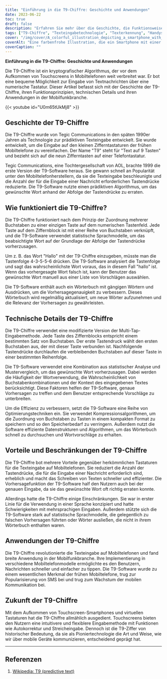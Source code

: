 ```yaml
---
title: "Einführung in die T9-Chiffre: Geschichte und Anwendungen"
date: 2023-06-22
toc: true
draft: false
description: "Erfahren Sie mehr über die Geschichte, die Funktionsweise und die Anwendungen der T9-Chiffre, einer bahnbrechenden Technologie zur Eingabe von Vorhersagetexten, die in frühen Mobiltelefonen eingesetzt wurde."
tags: ["T9-Chiffre", "Texteingabetechnologie", "Texterkennung", "Handys", "Zifferntastatur", "Tegic Kommunikation", "Mehrklingeneingang", "statistische Sprachmodelle", "mobile Kommunikation", "SMS-Nachrichtenübermittlung", "Touchscreen-Smartphones", "virtuelle Tastaturen", "Geschichte von T9", "T9-Software", "Tippen auf Zifferntastaturen", "Wortvorhersage", "Wortvorschläge", "Effizienz bei der Texteingabe", "Verbesserung der Tippgeschwindigkeit", "weniger Tastendrücke", "Algorithmus zur Sprachvorhersage", "frühe Mobilfunktechnologie", "Entwicklung der Texteingabe", "mobile device communication", "Bedeutung der T9-Chiffre", "Revolution bei der Texteingabe", "Nutzbarkeit des Mobiltelefons", "T9-Prädiktionsalgorithmus", "T9-Wörterbuch", "Genauigkeit der Texterkennung"]
cover: "/img/cover/A_colorful_illustration_depicting_a_smartphone_with_a_number.png"
coverAlt: "Eine farbenfrohe Illustration, die ein Smartphone mit einer numerischen Tastatur und Textblasen zeigt und den Einfluss der T9-Chiffre auf die mobile Kommunikation symbolisiert."
coverCaption: ""
---
```


**Einführung in die T9-Chiffre: Geschichte und Anwendungen**

Die T9-Chiffre ist ein kryptografischer Algorithmus, der vor dem Aufkommen von Touchscreens in Mobiltelefonen weit verbreitet war. Er bot eine bequeme Möglichkeit zur Eingabe von Textnachrichten über eine numerische Tastatur. Dieser Artikel befasst sich mit der Geschichte der T9-Chiffre, ihren Funktionsprinzipien, technischen Details und ihren Anwendungen in der Mobilfunkbranche.

{{< youtube id="U0m65tUkMj8" >}}

## Geschichte der T9-Chiffre

Die T9-Chiffre wurde von Tegic Communications in den späten 1990er Jahren als Technologie zur prädiktiven Texteingabe entwickelt. Sie wurde entwickelt, um die Eingabe auf den kleinen Zifferntastaturen der frühen Mobiltelefone zu vereinfachen. Der Name "T9" steht für "Text auf 9 Tasten" und bezieht sich auf die neun Zifferntasten auf einer Telefontastatur.

Tegic Communications, eine Tochtergesellschaft von AOL, brachte 1999 die erste Version der T9-Software heraus. Sie gewann schnell an Popularität unter den Mobiltelefonherstellern, da sie die Texteingabe beschleunigte und die Anzahl der für die Eingabe einer Nachricht erforderlichen Tastendrücke reduzierte. Die T9-Software nutzte einen prädiktiven Algorithmus, um das gewünschte Wort anhand der Abfolge der Tastendrücke zu erraten.

## Wie funktioniert die T9-Chiffre?

Die T9-Chiffre funktioniert nach dem Prinzip der Zuordnung mehrerer Buchstaben zu einer einzigen Taste auf dem numerischen Tastenfeld. Jede Taste auf dem Ziffernblock ist mit einer Reihe von Buchstaben verknüpft, und die T9-Software verwendet statistische Sprachmodelle, um das beabsichtigte Wort auf der Grundlage der Abfolge der Tastendrücke vorherzusagen.

Um z. B. das Wort "Hallo" mit der T9-Chiffre einzugeben, müsste man die Tastenfolge 4-3-5-5-6 drücken. Die T9-Software analysiert die Tastenfolge und sagt das wahrscheinlichste Wort voraus, das in diesem Fall "hallo" ist. Wenn das vorhergesagte Wort falsch ist, kann der Benutzer das gewünschte Wort manuell aus einer Liste von Vorschlägen auswählen.

Die T9-Software enthält auch ein Wörterbuch mit gängigen Wörtern und Ausdrücken, um die Vorhersagegenauigkeit zu verbessern. Dieses Wörterbuch wird regelmäßig aktualisiert, um neue Wörter aufzunehmen und die Relevanz der Vorhersagen zu gewährleisten.

## Technische Details der T9-Chiffre

Die T9-Chiffre verwendet eine modifizierte Version der Multi-Tap-Eingabemethode. Jede Taste des Ziffernblocks entspricht einem bestimmten Satz von Buchstaben. Der erste Tastendruck wählt den ersten Buchstaben aus, der mit dieser Taste verbunden ist. Nachfolgende Tastendrücke durchlaufen die verbleibenden Buchstaben auf dieser Taste in einer bestimmten Reihenfolge.

Die T9-Software verwendet eine Kombination aus statistischer Analyse und Mustervergleich, um das gewünschte Wort vorherzusagen. Dabei werden die Häufigkeit der Wortverwendung, die Wahrscheinlichkeit von Buchstabenkombinationen und der Kontext des eingegebenen Textes berücksichtigt. Diese Faktoren helfen der T9-Software, genaue Vorhersagen zu treffen und dem Benutzer entsprechende Vorschläge zu unterbreiten.

Um die Effizienz zu verbessern, setzt die T9-Software eine Reihe von Optimierungstechniken ein. Sie verwendet Kompressionsalgorithmen, um die Zuordnung von Buchstaben zu Tasten in einem kompakten Format zu speichern und so den Speicherbedarf zu verringern. Außerdem nutzt die Software effiziente Datenstrukturen und Algorithmen, um das Wörterbuch schnell zu durchsuchen und Wortvorschläge zu erhalten.

## Vorteile und Beschränkungen der T9-Chiffre

Die T9-Chiffre bot mehrere Vorteile gegenüber herkömmlichen Tastaturen für die Texteingabe auf Mobiltelefonen. Sie reduziert die Anzahl der Tastendrücke, die für die Eingabe einer Nachricht erforderlich sind, erheblich und macht das Schreiben von Texten schneller und effizienter. Die Vorhersagefunktion der T9-Software half den Nutzern auch bei der genauen Eingabe, da sie das gewünschte Wort oft richtig erraten konnte.

Allerdings hatte die T9-Chiffre einige Einschränkungen. Sie war in erster Linie für die Verwendung in einer Sprache konzipiert und hatte Schwierigkeiten mit mehrsprachigen Eingaben. Außerdem stützte sich die T9-Software stark auf statistische Sprachmodelle, die gelegentlich zu falschen Vorhersagen führten oder Wörter ausließen, die nicht in ihrem Wörterbuch enthalten waren.

## Anwendungen der T9-Chiffre

Die T9-Chiffre revolutionierte die Texteingabe auf Mobiltelefonen und fand breite Anwendung in der Mobilfunkbranche. Ihre Implementierung in verschiedene Mobiltelefonmodelle ermöglichte es den Benutzern, Nachrichten schneller und einfacher zu tippen. Die T9-Software wurde zu einem wesentlichen Merkmal der frühen Mobiltelefone, trug zur Popularisierung von SMS bei und trug zum Wachstum der mobilen Kommunikation bei.

## Zukunft der T9-Chiffre

Mit dem Aufkommen von Touchscreen-Smartphones und virtuellen Tastaturen hat die T9-Chiffre allmählich ausgedient. Touchscreens bieten den Nutzern eine intuitivere und flexiblere Eingabemethode mit Funktionen wie Autokorrektur und Streicheingabe. Dennoch ist die T9-Ziffer von historischer Bedeutung, da sie als Pioniertechnologie die Art und Weise, wie wir über mobile Geräte kommunizieren, entscheidend geprägt hat.

______

## Referenzen

1. [Wikipedia: T9 (predictive text)](https://en.wikipedia.org/wiki/T9_(predictive_text))
